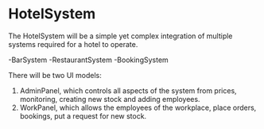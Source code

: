 # HotelSystem

The HotelSystem will be a simple yet complex integration of multiple systems required for a hotel to operate.

-BarSystem 
-RestaurantSystem 
-BookingSystem 

There will be two UI models:
1. AdminPanel, which controls all aspects of the system from prices, monitoring, creating new stock and adding employees.
2. WorkPanel, which allows the employees of the workplace, place orders, bookings, put a request for new stock.

